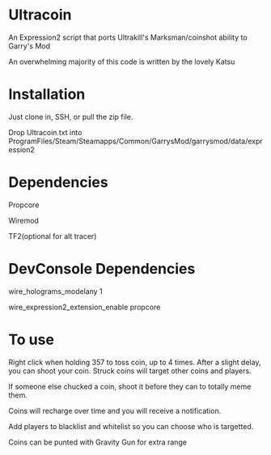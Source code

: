 # Ultracoin
An Expression2 script that ports Ultrakill's Marksman/coinshot ability to Garry's Mod

An overwhelming majority of this code is written by the lovely Katsu

# Installation
Just clone in, SSH, or pull the zip file.

Drop Ultracoin.txt into ProgramFiles/Steam/Steamapps/Common/GarrysMod/garrysmod/data/expression2

# Dependencies
Propcore

Wiremod

TF2(optional for alt tracer)

# DevConsole Dependencies
wire_holograms_modelany 1

wire_expression2_extension_enable propcore

# To use
Right click when holding 357 to toss coin, up to 4 times. After a slight delay, you can shoot your coin. Struck coins will target other coins and players.

If someone else chucked a coin, shoot it before they can to totally meme them.

Coins will recharge over time and you will receive a notification.

Add players to blacklist and whitelist so you can choose who is targetted.

Coins can be punted with Gravity Gun for extra range
